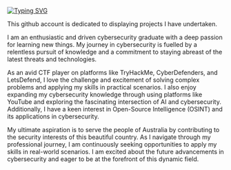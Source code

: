 <!---
Typing read me
--->
[![Typing SVG](https://readme-typing-svg.demolab.com/?lines=Passionate+cybersecurity+graduate;Avid+CTF+competitor)](https://git.io/typing-svg)

This github account is dedicated to displaying projects I have undertaken.

I am an enthusiastic and driven cybersecurity graduate with a deep passion for learning new things. My journey in cybersecurity is fuelled by a relentless pursuit of knowledge and a commitment to staying abreast of the latest threats and technologies.

As an avid CTF player on platforms like TryHackMe, CyberDefenders, and LetsDefend, I love the challenge and excitement of solving complex problems and applying my skills in practical scenarios. I also enjoy expanding my cybersecurity knowledge through using platforms like YouTube and exploring the fascinating intersection of AI and cybersecurity. Additionally, I have a keen interest in Open-Source Intelligence (OSINT) and its applications in cybersecurity. 

My ultimate aspiration is to serve the people of Australia by contributing to the security interests of this beautiful country. 
As I navigate through my professional journey, I am continuously seeking opportunities to apply my skills in real-world scenarios. I am excited about the future advancements in cybersecurity and eager to be at the forefront of this dynamic field.                        
